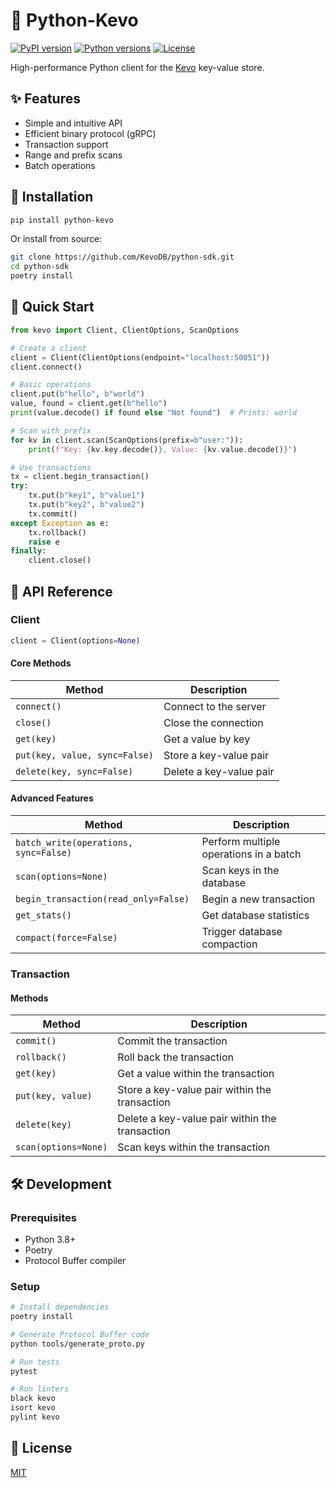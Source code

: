 # 🔑 Python-Kevo

[![PyPI version](https://img.shields.io/pypi/v/python-kevo.svg)](https://pypi.org/project/python-kevo/)
[![Python versions](https://img.shields.io/pypi/pyversions/python-kevo.svg)](https://pypi.org/project/python-kevo/)
[![License](https://img.shields.io/github/license/KevoDB/python-sdk.svg)](LICENSE)

High-performance Python client for the [Kevo](https://github.com/KevoDB/kevo) key-value store.

## ✨ Features

- Simple and intuitive API
- Efficient binary protocol (gRPC)
- Transaction support
- Range and prefix scans
- Batch operations

## 🚀 Installation

```bash
pip install python-kevo
```

Or install from source:

```bash
git clone https://github.com/KevoDB/python-sdk.git
cd python-sdk
poetry install
```

## 🏁 Quick Start

```python
from kevo import Client, ClientOptions, ScanOptions

# Create a client
client = Client(ClientOptions(endpoint="localhost:50051"))
client.connect()

# Basic operations
client.put(b"hello", b"world")
value, found = client.get(b"hello")
print(value.decode() if found else "Not found")  # Prints: world

# Scan with prefix
for kv in client.scan(ScanOptions(prefix=b"user:")):
    print(f"Key: {kv.key.decode()}, Value: {kv.value.decode()}")

# Use transactions
tx = client.begin_transaction()
try:
    tx.put(b"key1", b"value1")
    tx.put(b"key2", b"value2")
    tx.commit()
except Exception as e:
    tx.rollback()
    raise e
finally:
    client.close()
```

## 📖 API Reference

### Client

```python
client = Client(options=None)
```

#### Core Methods

| Method | Description |
|--------|-------------|
| `connect()` | Connect to the server |
| `close()` | Close the connection |
| `get(key)` | Get a value by key |
| `put(key, value, sync=False)` | Store a key-value pair |
| `delete(key, sync=False)` | Delete a key-value pair |

#### Advanced Features

| Method | Description |
|--------|-------------|
| `batch_write(operations, sync=False)` | Perform multiple operations in a batch |
| `scan(options=None)` | Scan keys in the database |
| `begin_transaction(read_only=False)` | Begin a new transaction |
| `get_stats()` | Get database statistics |
| `compact(force=False)` | Trigger database compaction |

### Transaction

#### Methods

| Method | Description |
|--------|-------------|
| `commit()` | Commit the transaction |
| `rollback()` | Roll back the transaction |
| `get(key)` | Get a value within the transaction |
| `put(key, value)` | Store a key-value pair within the transaction |
| `delete(key)` | Delete a key-value pair within the transaction |
| `scan(options=None)` | Scan keys within the transaction |

## 🛠️ Development

### Prerequisites

- Python 3.8+
- Poetry
- Protocol Buffer compiler

### Setup

```bash
# Install dependencies
poetry install

# Generate Protocol Buffer code
python tools/generate_proto.py

# Run tests
pytest

# Run linters
black kevo
isort kevo
pylint kevo
```

## 📄 License

[MIT](https://opensource.org/licenses/MIT)